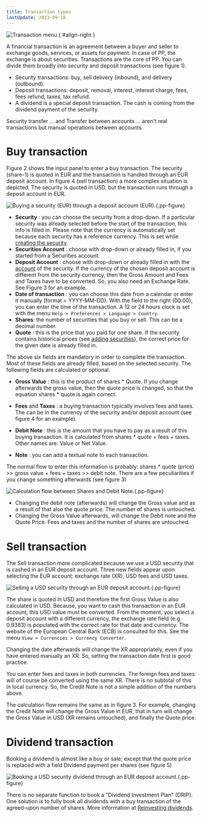 ```yaml
---
title: Transaction types
lastUpdate: 2023-09-18
---
```

![Transaction menu.](images/transaction-types.png){ #align-right }

A financial transaction is an agreement between a buyer and seller to exchange goods, services, or assets for payment. In case of PP, the exchange is about securities. Transactions are the core of PP. You can divide them broadly into security and deposit transactions (see figure 1).

- Security transactions: buy, sell delivery (inbound), and delivery (outbound).
- Deposit transactions: deposit, removal, interest, interest charge, fees, fees refund, taxes, tax refund.
- A dividend is a special deposit transaction. The cash is coming from the dividend payment of the security.

Security transfer ... and Transfer between accounts ... aren't real transactions but manual operations between accounts.

# Buy transaction
Figure 2 shows the input panel to enter a buy transaction. The security (share-1) is quoted in EUR and the transaction is handled through an EUR deposit account. In figure 4 (sell transaction) a more complex situation is depicted. The security is quoted in USD, but the transaction runs through a deposit account in EUR.

![Buying a security (EUR) through a deposit account (EUR).](images/transaction-buy.svg){.pp-figure}

- **Security** : you can choose the security from a drop-down. If a particular security was already selected before the start of the transaction, this info is filled in. Please note that the currency is automatically set because each security has a reference currency. This is set while [creating the security](../getting-started/adding-securities.md).
- **Securities Account** : choose with drop-down or already filled in, if you started from a Securities account.
- **Deposit Account** : choose with drop-down or already filled in with the [account](account.md) of the security. If the currency of the chosen deposit account is different from the security currency, then the Gross Amount and Fees and Taxes have to be converted. So, you also need an Exchange Rate. See Figure 3 for an example.
- **Date of transaction** : you can choose this date from a calendar or enter it manually (format = YYYY-MM-DD). With the field to the right (00:00), you can enter the time of the transaction. A 12 or 24 hours clock is set with the menu `Help > Preferences > Language > Country`.
- **Shares**: the number of securities that you buy or sell. This can be a decimal number.
- **Quote** : this is the price that you paid for one share. If the security contains historical prices (see [adding securities](../getting-started/adding-securities.md)), the correct price for the given date is already filled in.

The above six fields are mandatory in order to complete the transaction. Most of these fields are already filled, based on the selected security. The following fields are calculated or optional.

- **Gross Value** : this is the product of shares * Quote. If you change afterwards the gross value, then the quote price is changed, so that the equation shares * quote is again correct.

- **Fees** and **Taxes** : a buying transaction typically involves fees and taxes. The can be in the currency of the security and/or deposit account (see figure 4 for an example).

- **Debit Note** : this is the amount that you have to pay as a result of this buying transaction. It is calculated from shares * quote + fees + taxes. Other names are: Value or Net Value.

- **Note** : you can add a textual note to each transaction.

The normal flow to enter this information is probably: shares * quote (price) >> gross value + fees + taxes >> debit note. There are a few peculiarities if you change something afterwards (see figure 3)

![Calculation flow between Shares and Debit Note.](images/transaction-calculation-flow.svg){.pp-figure}

-  Changing the debit note (afterwards) will change the Gross value and as a result of that also the quote price. The number of shares is untouched.
- Changing the Gross Value afterwards, will change the Debit note and the Quote Price. Fees and taxes and the number of shares are untouched.

# Sell transaction

The Sell transaction more complicated because we use a USD security that is cashed in an EUR deposit account. Three new fields appear upon selecting the EUR account: exchange rate (XR), USD fees and USD taxes.

![Selling a USD security through an EUR deposit account.](images/transaction-sell.svg){.pp-figure}

The share is quoted in USD and therefore the first Gross Value is also calculated in USD.  Because, you want to cash this transaction in an EUR account, this USD value must be converted. From the moment, you select a deposit account with a different currency, the exchange rate field (e.g. 0.9383) is populated with the correct rate for that date and currency. The website of the European Central Bank (ECB) is consulted for this. See the menu `View > Currencies > Currency Converter`.

Changing the date afterwards will change the XR appropriately, even if you have entered manually an XR. So, setting the transaction date first is good practice.

You can enter fees and taxes in both currencies. The foreign fees and taxes will of course be converted using the same XR. There is no subtotal of this in local currency. So, the Credit Note is not a simple addition of the numbers above.

The calculation flow remains the same as in figure 3. For example, changing the Credit Note will change the Gross Value in EUR, that in turn will change the Gross Value in USD (XR remains untouched), and finally the Quote price.

# Dividend transaction
Booking a dividend is almost like a buy or sale; except that the quote price is replaced with a field Dividend payment per shares (see figure 5)

![Booking a USD security dividend through an EUR deposit account.](images/transaction-dividend.svg){.pp-figure}

There is no separate function to book a "Dividend Investment Plan" (DRIP). One solution is to fully book all dividends with a buy transaction of the agreed-upon number of shares. More information at [Reinvesting dividends](../procedures/reinvesting-dividends.md).
